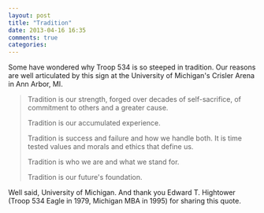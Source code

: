 ```yaml
---
layout: post
title: "Tradition"
date: 2013-04-16 16:35
comments: true
categories: 
---
```

Some have wondered why Troop 534 is so steeped in tradition. Our reasons are well articulated by this sign at the University of Michigan's Crisler Arena in Ann Arbor, MI.

> Tradition is 
> our strength, forged over
> decades of self-sacrifice,
> of commitment to others
> and a greater cause.
> 
> Tradition is
> our accumulated experience.
> 
> Tradition is
> success and failure
> and how we handle both.
> It is time tested values
> and morals and ethics
> that define us.
> 
> Tradition is
> who we are and
> what we stand for.
> 
> Tradition is
> our future's foundation.

Well said, University of Michigan. And thank you Edward T. Hightower (Troop 534 Eagle in 1979, Michigan MBA in 1995) for sharing this quote.

